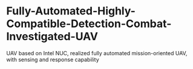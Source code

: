 # Fully-Automated-Highly-Compatible-Detection-Combat-Investigated-UAV
UAV based on Intel NUC, realized fully automated mission-oriented UAV, with sensing and response capability
